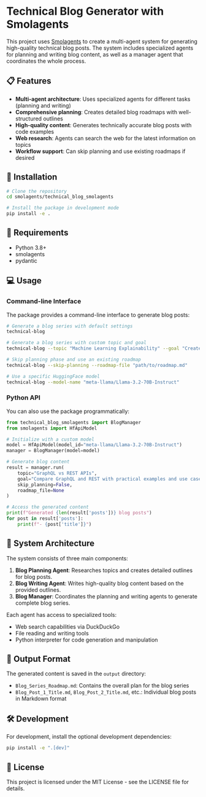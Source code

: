 # Technical Blog Generator with Smolagents

This project uses [Smolagents](https://github.com/huggingface/smolagents) to create a multi-agent system for generating high-quality technical blog posts. The system includes specialized agents for planning and writing blog content, as well as a manager agent that coordinates the whole process.

## 📋 Features

- **Multi-agent architecture**: Uses specialized agents for different tasks (planning and writing)
- **Comprehensive planning**: Creates detailed blog roadmaps with well-structured outlines
- **High-quality content**: Generates technically accurate blog posts with code examples
- **Web research**: Agents can search the web for the latest information on topics
- **Workflow support**: Can skip planning and use existing roadmaps if desired

## 🚀 Installation

```bash
# Clone the repository
cd smolagents/technical_blog_smolagents

# Install the package in development mode
pip install -e .
```

## 🔧 Requirements

- Python 3.8+
- smolagents
- pydantic

## 💻 Usage

### Command-line Interface

The package provides a command-line interface to generate blog posts:

```bash
# Generate a blog series with default settings
technical-blog

# Generate a blog series with custom topic and goal
technical-blog --topic "Machine Learning Explainability" --goal "Create a series of blog posts explaining ML explainability techniques for data scientists"

# Skip planning phase and use an existing roadmap
technical-blog --skip-planning --roadmap-file "path/to/roadmap.md"

# Use a specific HuggingFace model
technical-blog --model-name "meta-llama/Llama-3.2-70B-Instruct"
```

### Python API

You can also use the package programmatically:

```python
from technical_blog_smolagents import BlogManager
from smolagents import HfApiModel

# Initialize with a custom model
model = HfApiModel(model_id="meta-llama/Llama-3.2-70B-Instruct")
manager = BlogManager(model=model)

# Generate blog content
result = manager.run(
    topic="GraphQL vs REST APIs",
    goal="Compare GraphQL and REST with practical examples and use cases",
    skip_planning=False,
    roadmap_file=None
)

# Access the generated content
print(f"Generated {len(result['posts'])} blog posts")
for post in result['posts']:
    print(f"- {post['title']}")
```

## 🧩 System Architecture

The system consists of three main components:

1. **Blog Planning Agent**: Researches topics and creates detailed outlines for blog posts.
2. **Blog Writing Agent**: Writes high-quality blog content based on the provided outlines.
3. **Blog Manager**: Coordinates the planning and writing agents to generate complete blog series.

Each agent has access to specialized tools:

- Web search capabilities via DuckDuckGo
- File reading and writing tools
- Python interpreter for code generation and manipulation

## 📄 Output Format

The generated content is saved in the `output` directory:

- `Blog_Series_Roadmap.md`: Contains the overall plan for the blog series
- `Blog_Post_1_Title.md`, `Blog_Post_2_Title.md`, etc.: Individual blog posts in Markdown format

## 🛠️ Development

For development, install the optional development dependencies:

```bash
pip install -e ".[dev]"
```

## 📜 License

This project is licensed under the MIT License - see the LICENSE file for details.
